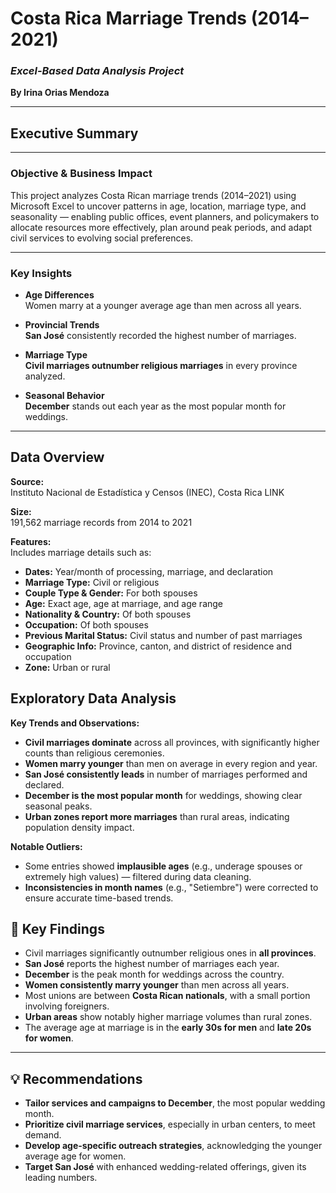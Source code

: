 
# **Costa Rica Marriage Trends (2014–2021)**  
### *Excel-Based Data Analysis Project*  
**By Irina Orias Mendoza**

---

## Executive Summary

---

### Objective & Business Impact

This project analyzes Costa Rican marriage trends (2014–2021) using Microsoft Excel to uncover patterns in age, location, marriage type, and seasonality — enabling public offices, event planners, and policymakers to allocate resources more effectively, plan around peak periods, and adapt civil services to evolving social preferences.

---

### Key Insights

- **Age Differences**  
  Women marry at a younger average age than men across all years.

- **Provincial Trends**  
  **San José** consistently recorded the highest number of marriages.

- **Marriage Type**  
  **Civil marriages outnumber religious marriages** in every province analyzed.

- **Seasonal Behavior**  
  **December** stands out each year as the most popular month for weddings.
---

## Data Overview

**Source:**  
Instituto Nacional de Estadística y Censos (INEC), Costa Rica LINK

**Size:**  
191,562 marriage records from 2014 to 2021

**Features:**  
Includes marriage details such as:

- **Dates:** Year/month of processing, marriage, and declaration  
- **Marriage Type:** Civil or religious  
- **Couple Type & Gender:** For both spouses  
- **Age:** Exact age, age at marriage, and age range  
- **Nationality & Country:** Of both spouses  
- **Occupation:** Of both spouses  
- **Previous Marital Status:** Civil status and number of past marriages  
- **Geographic Info:** Province, canton, and district of residence and occupation  
- **Zone:** Urban or rural

##  Exploratory Data Analysis

**Key Trends and Observations:**

- **Civil marriages dominate** across all provinces, with significantly higher counts than religious ceremonies.
- **Women marry younger** than men on average in every region and year.
- **San José consistently leads** in number of marriages performed and declared.
- **December is the most popular month** for weddings, showing clear seasonal peaks.
- **Urban zones report more marriages** than rural areas, indicating population density impact.

**Notable Outliers:**

- Some entries showed **implausible ages** (e.g., underage spouses or extremely high values) — filtered during data cleaning.
- **Inconsistencies in month names** (e.g., "Setiembre") were corrected to ensure accurate time-based trends.

## 📌 Key Findings

- Civil marriages significantly outnumber religious ones in **all provinces**.
- **San José** reports the highest number of marriages each year.
- **December** is the peak month for weddings across the country.
- **Women consistently marry younger** than men across all years.
- Most unions are between **Costa Rican nationals**, with a small portion involving foreigners.
- **Urban areas** show notably higher marriage volumes than rural zones.
- The average age at marriage is in the **early 30s for men** and **late 20s for women**.

---

## 💡 Recommendations

- **Tailor services and campaigns to December**, the most popular wedding month.
- **Prioritize civil marriage services**, especially in urban centers, to meet demand.
- **Develop age-specific outreach strategies**, acknowledging the younger average age for women.
- **Target San José** with enhanced wedding-related offerings, given its leading numbers.
